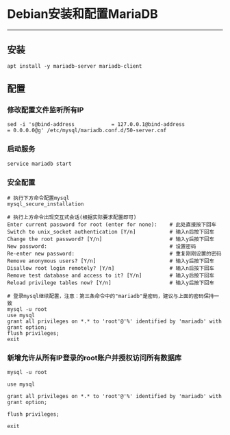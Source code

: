 # Debian安装和配置MariaDB

---

## 安装

```
apt install -y mariadb-server mariadb-client
```

## 配置

### 修改配置文件监听所有IP

```
sed -i 's@bind-address            = 127.0.0.1@bind-address            = 0.0.0.0@g' /etc/mysql/mariadb.conf.d/50-server.cnf
```

### 启动服务

```
service mariadb start
```

### 安全配置

```
# 执行下方命令配置mysql
mysql_secure_installation

# 执行上方命令出现交互式会话(根据实际要求配置即可)
Enter current password for root (enter for none):    # 此处直接按下回车
Switch to unix_socket authentication [Y/n]           # 输入n后按下回车
Change the root password? [Y/n]                      # 输入y后按下回车
New password:                                        # 设置密码
Re-enter new password:                               # 重复刚刚设置的密码
Remove anonymous users? [Y/n]                        # 输入y后按下回车
Disallow root login remotely? [Y/n]                  # 输入n后按下回车
Remove test database and access to it? [Y/n]         # 输入y后按下回车
Reload privilege tables now? [Y/n]                   # 输入y后按下回车

# 登录mysql继续配置，注意：第三条命令中的"mariadb"是密码，建议与上面的密码保持一致
mysql -u root
use mysql
grant all privileges on *.* to 'root'@'%' identified by 'mariadb' with grant option;
flush privileges;
exit
```

### 新增允许从所有IP登录的root账户并授权访问所有数据库

`mysql -u root`

`use mysql`

`grant all privileges on *.* to 'root'@'%' identified by 'mariadb' with grant option;`

`flush privileges;`

`exit`
